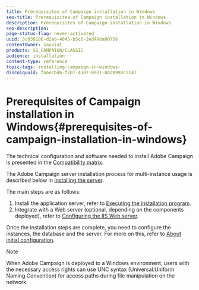 ```yaml
---
title: Prerequisites of Campaign installation in Windows
seo-title: Prerequisites of Campaign installation in Windows
description: Prerequisites of Campaign installation in Windows
seo-description: 
page-status-flag: never-activated
uuid: 3c030186-d2ab-4845-b5c6-2ed49da00756
contentOwner: sauviat
products: SG_CAMPAIGN/CLASSIC
audience: installation
content-type: reference
topic-tags: installing-campaign-in-windows-
discoiquuid: faaecbd6-f707-4307-8921-04d8993c2c47
---
```


# Prerequisites of Campaign installation in Windows{#prerequisites-of-campaign-installation-in-windows}

The technical configuration and software needed to install Adobe Campaign is presented in the [Compatibility matrix](https://helpx.adobe.com/campaign/kb/compatibility-matrix.html).

The Adobe Campaign server installation process for multi-instance usage is described below in [Installing the server](../../installation/using/installing-the-server.md).

The main steps are as follows:

1. Install the application server, refer to [Executing the installation program](../../installation/using/installing-the-server.md#executing-the-installation-program).
1. Integrate with a Web server (optional, depending on the components deployed), refer to [Configuring the IIS Web server](../../installation/using/integration-into-a-web-server-for-windows.md#configuring-the-iis-web-server).

Once the installation steps are complete, you need to configure the instances, the database and the server. For more on this, refer to [About initial configuration](../../installation/using/about-initial-configuration.md).

>[!NOTE]
>
>When Adobe Campaign is deployed to a Windows environment, users with the necessary access rights can use UNC syntax (Universal.Uniform Naming Convention) for access paths during file manipulation on the network.

